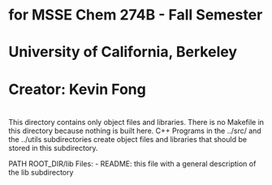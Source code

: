 # for MSSE Chem 274B - Fall Semester
# University of California, Berkeley
# 
# Creator:  Kevin Fong
#
This directory contains only object files and libraries. There is no Makefile in this directory because nothing is built here.
C++ Programs in the ../src/ and the ../utils subdirectories create object files and libraries that should be stored in this subdirectory.  

PATH ROOT_DIR/lib
    Files:
    - README: this file with a general description of the lib subdirectory